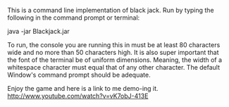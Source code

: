 This is a command line implementation of black jack.  Run by typing the following in the command prompt or terminal:

java -jar Blackjack.jar

To run, the console you are running this in must be at least 80 characters wide and no more than 50 characters high.  It is also super important that the font of the terminal be of uniform dimensions.  Meaning, the width of a whitespace character must equal that of any other character.  The default Window's command prompt should be adequate.

Enjoy the game and here is a link to me demo-ing it.
http://www.youtube.com/watch?v=vK7obJ-413E